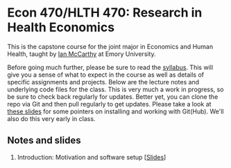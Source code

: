 # Econ 470/HLTH 470: Research in Health Economics

This is the capstone course for the joint major in Economics and Human Health, taught by [Ian McCarthy](http://ianmccarthy-econ.com) at Emory University. 

Before going much further, please be sure to read the [syllabus](Syllabus/Econ470-Syllabus.pdf). This will give you a sense of what to expect in the course as well as details of specific assignments and projects. Below are the lecture notes and underlying code files for the class. This is very much a work in progress, so be sure to check back regularly for updates. Better yet, you can clone the repo via Git and then pull regularly to get updates. Please take a look at [these slides](01-Introduction/01-Introduction.html) for some pointers on installing and working with Git(Hub). We'll also do this very early in class. 


## Notes and slides

1. Introduction: Motivation and software setup \[[Slides](01-Introduction/01-Introduction.html)\]

